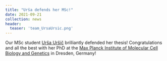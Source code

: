 ```yaml
---
title: "Urša defends her MSc!"
date: 2021-09-21
collection: news
header:
  teaser: 'team_UrsaUrsic.png'
---
```


Our MSc student [Urša Uršič](/team/UrsicUrsa/) brilliantly defended her thesis! Congratulations and all the best with her PhD at the [Max Planck Institute of Molecular Cell Biology and Genetics](https://www.mpi-cbg.de/research-groups/current-groups/jan-brugues/) in Dresden, Germany!